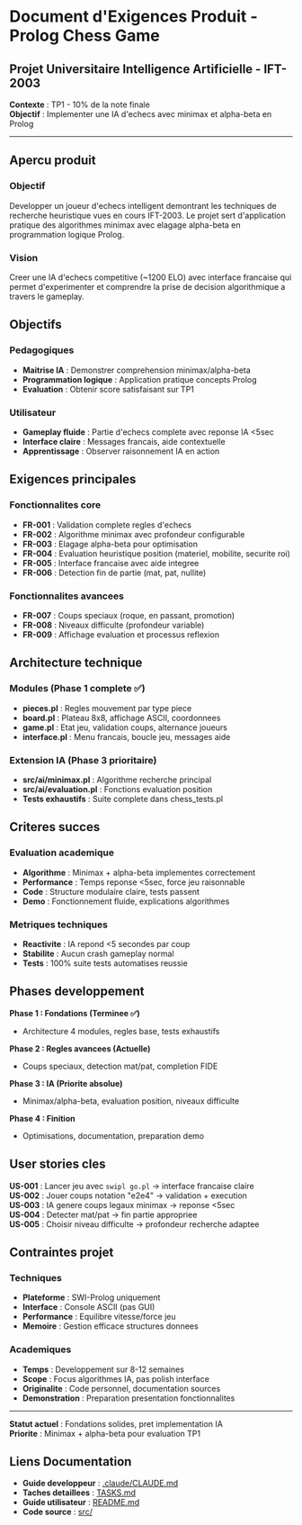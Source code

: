 # Document d'Exigences Produit - Prolog Chess Game
## Projet Universitaire Intelligence Artificielle - IFT-2003

**Contexte** : TP1 - 10% de la note finale  
**Objectif** : Implementer une IA d'echecs avec minimax et alpha-beta en Prolog

---

## Apercu produit

### Objectif
Developper un joueur d'echecs intelligent demontrant les techniques de recherche heuristique vues en cours IFT-2003. Le projet sert d'application pratique des algorithmes minimax avec elagage alpha-beta en programmation logique Prolog.

### Vision
Creer une IA d'echecs competitive (~1200 ELO) avec interface francaise qui permet d'experimenter et comprendre la prise de decision algorithmique a travers le gameplay.

## Objectifs

### Pedagogiques
- **Maitrise IA** : Demonstrer comprehension minimax/alpha-beta
- **Programmation logique** : Application pratique concepts Prolog
- **Evaluation** : Obtenir score satisfaisant sur TP1

### Utilisateur
- **Gameplay fluide** : Partie d'echecs complete avec reponse IA <5sec
- **Interface claire** : Messages francais, aide contextuelle
- **Apprentissage** : Observer raisonnement IA en action

## Exigences principales

### Fonctionnalites core
- **FR-001** : Validation complete regles d'echecs
- **FR-002** : Algorithme minimax avec profondeur configurable  
- **FR-003** : Elagage alpha-beta pour optimisation
- **FR-004** : Evaluation heuristique position (materiel, mobilite, securite roi)
- **FR-005** : Interface francaise avec aide integree
- **FR-006** : Detection fin de partie (mat, pat, nullite)

### Fonctionnalites avancees
- **FR-007** : Coups speciaux (roque, en passant, promotion)
- **FR-008** : Niveaux difficulte (profondeur variable)
- **FR-009** : Affichage evaluation et processus reflexion

## Architecture technique

### Modules (Phase 1 complete ✅)
- **pieces.pl** : Regles mouvement par type piece
- **board.pl** : Plateau 8x8, affichage ASCII, coordonnees
- **game.pl** : Etat jeu, validation coups, alternance joueurs  
- **interface.pl** : Menu francais, boucle jeu, messages aide

### Extension IA (Phase 3 prioritaire)
- **src/ai/minimax.pl** : Algorithme recherche principal
- **src/ai/evaluation.pl** : Fonctions evaluation position
- **Tests exhaustifs** : Suite complete dans chess_tests.pl

## Criteres succes

### Evaluation academique
- **Algorithme** : Minimax + alpha-beta implementes correctement
- **Performance** : Temps reponse <5sec, force jeu raisonnable
- **Code** : Structure modulaire claire, tests passent
- **Demo** : Fonctionnement fluide, explications algorithmes

### Metriques techniques
- **Reactivite** : IA repond <5 secondes par coup
- **Stabilite** : Aucun crash gameplay normal
- **Tests** : 100% suite tests automatises reussie

## Phases developpement

**Phase 1 : Fondations (Terminee ✅)**
- Architecture 4 modules, regles base, tests exhaustifs

**Phase 2 : Regles avancees (Actuelle)**  
- Coups speciaux, detection mat/pat, completion FIDE

**Phase 3 : IA (Priorite absolue)**
- Minimax/alpha-beta, evaluation position, niveaux difficulte

**Phase 4 : Finition**
- Optimisations, documentation, preparation demo

## User stories cles

**US-001** : Lancer jeu avec `swipl go.pl` → interface francaise claire  
**US-002** : Jouer coups notation "e2e4" → validation + execution  
**US-003** : IA genere coups legaux minimax → reponse <5sec  
**US-004** : Detecter mat/pat → fin partie appropriee  
**US-005** : Choisir niveau difficulte → profondeur recherche adaptee

## Contraintes projet

### Techniques
- **Plateforme** : SWI-Prolog uniquement
- **Interface** : Console ASCII (pas GUI)
- **Performance** : Equilibre vitesse/force jeu
- **Memoire** : Gestion efficace structures donnees

### Academiques  
- **Temps** : Developpement sur 8-12 semaines
- **Scope** : Focus algorithmes IA, pas polish interface
- **Originalite** : Code personnel, documentation sources
- **Demonstration** : Preparation presentation fonctionnalites

---

**Statut actuel** : Fondations solides, pret implementation IA  
**Priorite** : Minimax + alpha-beta pour evaluation TP1

## Liens Documentation
- **Guide developpeur** : [.claude/CLAUDE.md](.claude/CLAUDE.md)
- **Taches detaillees** : [TASKS.md](TASKS.md)
- **Guide utilisateur** : [README.md](README.md)
- **Code source** : [src/](src/)